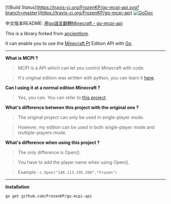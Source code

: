 [![Build Status](https://travis-ci.org/FrozenKP/go-mcpi-api.svg?branch=master](https://travis-ci.org/FrozenKP/go-mcpi-api)
[![GoDoc](https://godoc.org/github.com/FrozenKP/go-mcpi-api?status.svg)](https://godoc.org/github.com/FrozenKP/go-mcpi-api)

中文版本README: [用go語言翻轉Minecraft - go-mcpi-api](http://holacode.blogspot.tw/2016/08/go-gominecraft-go-mcpi-api.html)

This is a library forked from [ancientlore](https://github.com/ancientlore/go-mcpi-api).

It can enable you to use the [Minecraft PI](http://pi.minecraft.net/) Edition API with [Go](https://golang.org/).

----------
**What is MCPI ?** 

> MCPI is a API which can let you control Minecraft with code.

> It's original edition was written with python, you can learn it [here](https://github.com/teachthenet/TeachCraft-Challenges).

**Can I using it at a normal edition Minecraft ?**

> Yes, you can. You can refer to [this project](https://github.com/teachthenet/TeachCraft-Server).

**What's difference between this project with the original one ?**

> The original project can only be used in single-player mode. 

> However, my edition can be used in both single-player mode and multiple-players mode.

**What's difference when using this project ?**

> The only difference is Open().

> You have to add the player name when using Open().

> Example : `c.Open("140.113.195.200","Frozen")`
	


----------
**Installation**

    go get github.com/FrozenKP/go-mcpi-api
